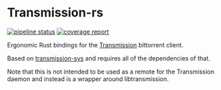 # Transmission-rs
[![pipeline status](https://gitlab.com/tornado-torrent/transmission-rs/badges/master/pipeline.svg)](https://gitlab.com/tornado-torrent/transmission-rs/commits/master)
[![coverage report](https://gitlab.com/tornado-torrent/transmission-rs/badges/master/coverage.svg)](https://gitlab.com/tornado-torrent/transmission-rs/commits/master)

Ergonomic Rust bindings for the [Transmission](https://transmissionbt.com/) bittorrent client.

Based on [transmission-sys](https://gitlab.com/tornado-torrent/transmission-sys)
and requires all of the dependencies of that.

Note that this is not intended to be used as a remote for the Transmission
daemon and instead is a wrapper around libtransmission.